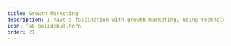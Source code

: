```yaml
---
title: Growth Marketing
description: I have a fascination with growth marketing, using technology, data and non-obvious approaches to getting customers and obtaining growth.
icon: fa6-solid:bullhorn
order: 21
---
```

